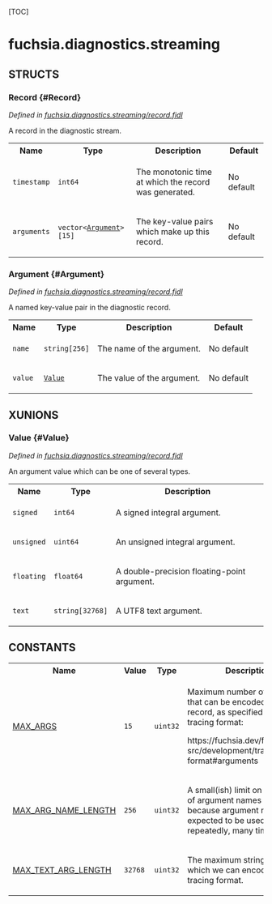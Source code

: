 [TOC]

# fuchsia.diagnostics.streaming




## **STRUCTS**

### Record {#Record}
*Defined in [fuchsia.diagnostics.streaming/record.fidl](https://fuchsia.googlesource.com/fuchsia/+/master/src/diagnostics/streams/record.fidl#22)*



<p>A record in the diagnostic stream.</p>


<table>
    <tr><th>Name</th><th>Type</th><th>Description</th><th>Default</th></tr><tr>
            <td><code>timestamp</code></td>
            <td>
                <code>int64</code>
            </td>
            <td><p>The monotonic time at which the record was generated.</p>
</td>
            <td>No default</td>
        </tr><tr>
            <td><code>arguments</code></td>
            <td>
                <code>vector&lt;<a class='link' href='#Argument'>Argument</a>&gt;[15]</code>
            </td>
            <td><p>The key-value pairs which make up this record.</p>
</td>
            <td>No default</td>
        </tr>
</table>

### Argument {#Argument}
*Defined in [fuchsia.diagnostics.streaming/record.fidl](https://fuchsia.googlesource.com/fuchsia/+/master/src/diagnostics/streams/record.fidl#31)*



<p>A named key-value pair in the diagnostic record.</p>


<table>
    <tr><th>Name</th><th>Type</th><th>Description</th><th>Default</th></tr><tr>
            <td><code>name</code></td>
            <td>
                <code>string[256]</code>
            </td>
            <td><p>The name of the argument.</p>
</td>
            <td>No default</td>
        </tr><tr>
            <td><code>value</code></td>
            <td>
                <code><a class='link' href='#Value'>Value</a></code>
            </td>
            <td><p>The value of the argument.</p>
</td>
            <td>No default</td>
        </tr>
</table>









## **XUNIONS**

### Value {#Value}
*Defined in [fuchsia.diagnostics.streaming/record.fidl](https://fuchsia.googlesource.com/fuchsia/+/master/src/diagnostics/streams/record.fidl#40)*

<p>An argument value which can be one of several types.</p>

<table>
    <tr><th>Name</th><th>Type</th><th>Description</th></tr><tr>
            <td><code>signed</code></td>
            <td>
                <code>int64</code>
            </td>
            <td><p>A signed integral argument.</p>
</td>
        </tr><tr>
            <td><code>unsigned</code></td>
            <td>
                <code>uint64</code>
            </td>
            <td><p>An unsigned integral argument.</p>
</td>
        </tr><tr>
            <td><code>floating</code></td>
            <td>
                <code>float64</code>
            </td>
            <td><p>A double-precision floating-point argument.</p>
</td>
        </tr><tr>
            <td><code>text</code></td>
            <td>
                <code>string[32768]</code>
            </td>
            <td><p>A UTF8 text argument.</p>
</td>
        </tr></table>





## **CONSTANTS**

<table>
    <tr><th>Name</th><th>Value</th><th>Type</th><th>Description</th></tr><tr>
            <td><a href="https://fuchsia.googlesource.com/fuchsia/+/master/src/diagnostics/streams/record.fidl#11">MAX_ARGS</a></td>
            <td>
                    <code>15</code>
                </td>
                <td><code>uint32</code></td>
            <td><p>Maximum number of arguments that can be encoded per record, as specified by the tracing format:</p>
<p>https://fuchsia.dev/fuchsia-src/development/tracing/trace-format#arguments</p>
</td>
        </tr>
    <tr>
            <td><a href="https://fuchsia.googlesource.com/fuchsia/+/master/src/diagnostics/streams/record.fidl#15">MAX_ARG_NAME_LENGTH</a></td>
            <td>
                    <code>256</code>
                </td>
                <td><code>uint32</code></td>
            <td><p>A small(ish) limit on the length of argument names is used because argument names are expected
to be used repeatedly, many times.</p>
</td>
        </tr>
    <tr>
            <td><a href="https://fuchsia.googlesource.com/fuchsia/+/master/src/diagnostics/streams/record.fidl#18">MAX_TEXT_ARG_LENGTH</a></td>
            <td>
                    <code>32768</code>
                </td>
                <td><code>uint32</code></td>
            <td><p>The maximum string length which we can encode into the tracing format.</p>
</td>
        </tr>
    
</table>

